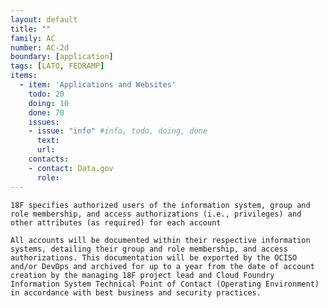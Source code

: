 ```yaml
---
layout: default
title: ""
family: AC
number: AC-2d
boundary: [application]
tags: [LATO, FEDRAMP]
items:
  - item: 'Applications and Websites'
    todo: 20
    doing: 10
    done: 70   
    issues:
    - issue: "info" #info, todo, doing, done
      text:
      url:
    contacts:
    - contact: Data.gov
      role:
---
```

`18F specifies authorized users of the information system, group and role membership, and access authorizations (i.e., privileges) and other attributes (as required) for each account
`

```
All accounts will be documented within their respective information systems, detailing their group and role membership, and access authorizations. This documentation will be exported by the OCISO and/or DevOps and archived for up to a year from the date of account creation by the managing 18F project lead and Cloud Foundry Information System Technical Point of Contact (Operating Environment) in accordance with best business and security practices.
```
